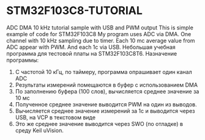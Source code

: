# STM32F103C8-TUTORIAL
ADC DMA 10 kHz tutorial sample with USB and PWM output
This is simple example of code for STM32F103C8
My program uses ADC via DMA. One channel with 10 kHz sampling due to timer.
Each 10 mc average value from ADC appear with PWM. And each 1c via USB.
Небольшая учебная программа для тестовой платы на STM32F103C8T6.
Назначение программы: 
1. С частотой 10 кГц, по таймеру, программа опрашивает один канал ADC 
2. Результаты измерений помещаются в буфер с использованием DMA
3. По заполнению буфера (100 слов), вычисляется среднее значение за 10 мс
4. Полученное среднее значение выводится PWM на один из выводов.
5. Вычисляется среднее значение измерений за 1с и выводится через USB, на VCP в текстовом виде
6. Это же среднее значение выводится через SWO (по отладке) в среду Keil uVision.
